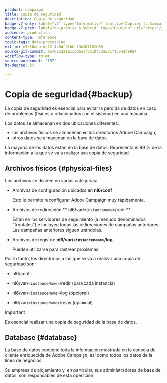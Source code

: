 ```yaml
---
product: campaign
title: Copia de seguridad
description: Copia de seguridad
badge-v7-only: label="v7" type="Informative" tooltip="Applies to Campaign Classic v7 only"
badge-v7-prem: label="on-premise & hybrid" type="Caution" url="https://experienceleague.adobe.com/docs/campaign-classic/using/installing-campaign-classic/architecture-and-hosting-models/hosting-models-lp/hosting-models.html?lang=en" tooltip="Applies to on-premise and hybrid deployments only"
audience: production
content-type: reference
topic-tags: data-processing
exl-id: e5ef6aba-dc22-4c8d-9fbb-13d507181b65
source-git-commit: a5762cd21a1a6d5a5f3a10f53a5d1f43542d99d4
workflow-type: tm+mt
source-wordcount: '197'
ht-degree: 2%

---
```


# Copia de seguridad{#backup}



La copia de seguridad es esencial para evitar la pérdida de datos en caso de problemas (físicos o relacionados con el sistema) en una máquina.

Los datos se almacenan en dos ubicaciones diferentes:

* los archivos físicos se almacenan en los directorios Adobe Campaign,
* otros datos se almacenan en la base de datos.

La mayoría de los datos están en la base de datos. Representa el 99 % de la información a la que se va a realizar una copia de seguridad.

## Archivos físicos {#physical-files}

Los archivos se dividen en varias categorías:

* Archivos de configuración ubicados en **nl6/conf**

   Esto le permite reconfigurar Adobe Campaign muy rápidamente.

* Archivos de redirección ** nl6/var/`<instancename>`/redir**

   Están en los servidores de seguimiento (a menudo denominados &quot;frontales&quot;) e incluyen todas las redirecciones de campañas anteriores. Las campañas anteriores siguen usándolas.

* Archivos de registro: **nl6/var/`<instancename>`/log**

   Pueden utilizarse para rastrear problemas.

Por lo tanto, los directorios a los que se va a realizar una copia de seguridad son:

* nl6/conf

* nl6/var/`<instanceName>`/redir (para cada instancia)

* nl6/var/`<instanceName>`/log (opcional)

* nl6/var/`<instanceName>`/relay (opcional)

>[!IMPORTANT]
>
>Es esencial realizar una copia de seguridad de la base de datos.

## Database {#database}

La base de datos contiene toda la información mostrada en la consola de cliente enriquecida de Adobe Campaign, así como todos los datos de la línea de negocios.

Su empresa de alojamiento y, en particular, sus administradores de base de datos, son responsables de esta operación.
